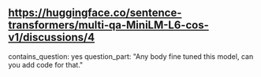 ## https://huggingface.co/sentence-transformers/multi-qa-MiniLM-L6-cos-v1/discussions/4

contains_question: yes
question_part: "Any body fine tuned this model, can you add code for that."